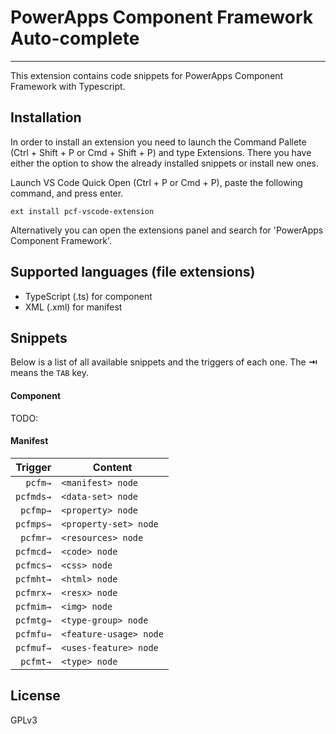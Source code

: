 # PowerApps Component Framework Auto-complete

-------------------

This extension contains code snippets for PowerApps Component Framework with Typescript.

## Installation

In order to install an extension you need to launch the Command Pallete (Ctrl + Shift + P or Cmd + Shift + P) and type Extensions.
There you have either the option to show the already installed snippets or install new ones.

Launch VS Code Quick Open (Ctrl + P or Cmd + P), paste the following command, and press enter.

`ext install pcf-vscode-extension`

Alternatively you can open the extensions panel and search for 'PowerApps Component Framework'.

## Supported languages (file extensions)

* TypeScript (.ts) for component
* XML (.xml) for manifest

## Snippets

Below is a list of all available snippets and the triggers of each one. The **⇥** means the `TAB` key.

#### Component
TODO:

#### Manifest
| Trigger  | Content |
| -------: | ------- |
| `pcfm→` | `<manifest> node` |
| `pcfmds→` | `<data-set> node` |
| `pcfmp→` | `<property> node` |
| `pcfmps→` | `<property-set> node` |
| `pcfmr→` | `<resources> node` |
| `pcfmcd→` | `<code> node` |
| `pcfmcs→` | `<css> node` |
| `pcfmht→` | `<html> node` |
| `pcfmrx→` | `<resx> node` |
| `pcfmim→` | `<img> node` |
| `pcfmtg→` | `<type-group> node` |
| `pcfmfu→` | `<feature-usage> node` |
| `pcfmuf→` | `<uses-feature> node` |
| `pcfmt→` | `<type> node` |
## License

GPLv3